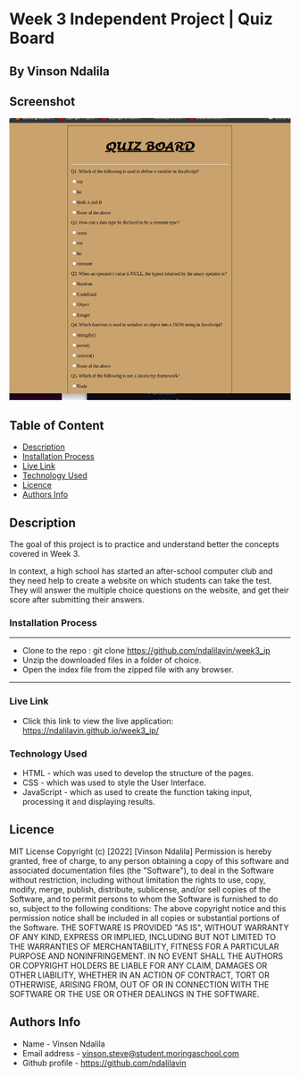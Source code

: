 
# Week 3 Independent Project | Quiz Board
 ## By Vinson Ndalila
## Screenshot
 ![image](./assets/images/Screenshot%20from%202022-05-16%2000-05-26.png)
 ## Table of Content
 - [Description](#description)
 - [Installation Process](#installation-Process)
 - [Live Link](#Live-Link)
 - [Technology  Used](#technology-Used)
 - [Licence](#licence)
 - [Authors Info](#Authors-Info)
 ## Description
 <p>The goal of this project is to practice and understand better the concepts covered in Week 3.</p>
 <p>In context, a high school has started an after-school computer club and they need help to create a website on which students can take the test. They will answer the multiple choice questions on the website, and get their score after submitting their answers.</p>

 ### Installation Process
 ****
* Clone to the repo : git clone https://github.com/ndalilavin/week3_ip
* Unzip the downloaded files in a folder of choice.
* Open the index file from the zipped file with any browser.
 ****
### Live Link
- Click this link to view the live application: https://ndalilavin.github.io/week3_ip/
### Technology  Used
* HTML - which was used to develop the structure of the pages.
* CSS - which was used to style the User Interface.
* JavaScript - which as used to create the function taking input, processing it and displaying results.
## Licence
MIT License
Copyright (c) [2022] [Vinson Ndalila]
Permission is hereby granted, free of charge, to any person obtaining a copy
of this software and associated documentation files (the "Software"), to deal
in the Software without restriction, including without limitation the rights
to use, copy, modify, merge, publish, distribute, sublicense, and/or sell
copies of the Software, and to permit persons to whom the Software is
furnished to do so, subject to the following conditions:
The above copyright notice and this permission notice shall be included in all
copies or substantial portions of the Software.
THE SOFTWARE IS PROVIDED "AS IS", WITHOUT WARRANTY OF ANY KIND, EXPRESS OR
IMPLIED, INCLUDING BUT NOT LIMITED TO THE WARRANTIES OF MERCHANTABILITY,
FITNESS FOR A PARTICULAR PURPOSE AND NONINFRINGEMENT. IN NO EVENT SHALL THE
AUTHORS OR COPYRIGHT HOLDERS BE LIABLE FOR ANY CLAIM, DAMAGES OR OTHER
LIABILITY, WHETHER IN AN ACTION OF CONTRACT, TORT OR OTHERWISE, ARISING FROM,
OUT OF OR IN CONNECTION WITH THE SOFTWARE OR THE USE OR OTHER DEALINGS IN THE
SOFTWARE.
## Authors Info
* Name - Vinson Ndalila
* Email address - vinson.steve@student.moringaschool.com
* Github profile - https://github.com/ndalilavin